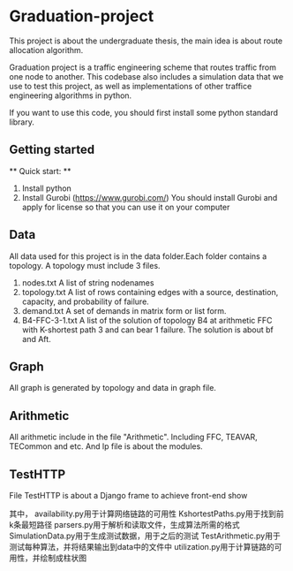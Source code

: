 # Graduation-project
This project is about the undergraduate thesis, the main idea is about route allocation algorithm.

Graduation project is a traffic engineering scheme that routes traffic from one node to another. This codebase also includes a simulation data that we use to test this project, as well as implementations of other traffice engineering algorithms in python.

If you want to use this code, you should first install some python standard library.

## Getting started
** Quick start: **

1. Install python
2. Install Gurobi (https://www.gurobi.com/)
   You should install Gurobi and apply for license so that you can use it on your computer

## Data ##
All data used for this project is in the data folder.Each folder contains a topology. A topology must include 3 files.
1. nodes.txt
   A list of string nodenames
2. topology.txt
   A list of rows containing edges with a source, destination, capacity, and probability of failure.
3. demand.txt
   A set of demands in matrix form or list form.
4. B4-FFC-3-1.txt
   A list of the solution of topology B4 at arithmetic FFC with K-shortest path 3 and can bear 1 failure. The solution is about bf and Aft.

## Graph ##
All graph is generated by topology and data in graph file.

## Arithmetic ##
All arithmetic include in the file "Arithmetic". Including FFC, TEAVAR, TECommon and etc. And lp file is about the modules.

## TestHTTP ##
File TestHTTP is about a Django frame to achieve front-end show

其中，
availability.py用于计算网络链路的可用性
KshortestPaths.py用于找到前k条最短路径
parsers.py用于解析和读取文件，生成算法所需的格式
SimulationData.py用于生成测试数据，用于之后的测试
TestArithmetic.py用于测试每种算法，并将结果输出到data中的文件中
utilization.py用于计算链路的可用性，并绘制成柱状图
